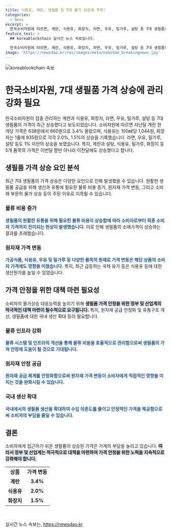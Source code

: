 ```yaml
---
title: 식용유, 계란, 생필품 등 7대 물가 상승에 주목!
categories:
  - News
excerpt: >
  한국소비자원에 따르면, 계란, 식용유, 화장지, 라면, 우유, 밀가루, 설탕 등 7대 생필품의 가격이 모두 상승했다. 계란 한 개의 가격은 638원에서 660원으로 3.4% 올랐으며, 식용유와 화장지도 상승세를 보였다. 이들 품목은 두 달 연속 가격이 상승한 것으로 나타났다.
feature_text: >
  ## koreablockchain 실시간 뉴스 속보입니다.

  한국소비자원에 따르면, 계란, 식용유, 화장지, 라면, 우유, 밀가루, 설탕 등 7대 생필품의 가격이 모두 상승했다. 계란 한 개의 가격은 638원에서 660원으로 3.4% 올랐으며, 식용유와 화장지도 상승세를 보였다. 이들 품목은 두 달 연속 가격이 상승한 것으로 나타났다.
image: 'https://newsdao.kr/res/images/meta/newsdao_breakingnews.jpg'
---
```


<p><img src="https://newsdao.kr/res/images/meta/newsdao_breakingnews.jpg" alt="koreablockchain 속보" /></p>

<h1>한국소비자원, 7대 생필품 가격 상승에 관리 강화 필요</h1>

<p data-ke-size="size16">한국소비자원이 집중 관리하는 계란과 식용유, 화장지, 라면, 우유, 밀가루, 설탕 등 7대 생필품의 가격이 최근 상승했다고 보도되었습니다. 소비자원에 따르면 지난달 계란 한 개당 가격은 638원에서 660원으로 3.4% 올랐으며, 식용유는 100㎖당 1,044원, 화장지는 1롤에 935원으로 각각 2.0%, 1.5%의 상승을 기록했습니다. 라면, 우유, 밀가루, 설탕 등도 1% 미만의 상승을 보였습니다. 특히, 계란과 설탕, 식용유, 밀가루, 화장지 등 5개 품목의 가격은 이번달 뿐만 아니라 이전달에도 상승했다고 합니다.</p>

<h2 data-ke-size="size26">생필품 가격 상승 요인 분석</h2>

<p>최근 7대 생필품의 가격 상승은 다양한 요인으로 인해 발생했을 수 있습니다. 원활한 생필품 공급을 위해 생산과 유통에 필요한 물류 비용 증가, 원자재 가격 변동, 그리고 소비재 부문의 물가 상승 등이 주된 이유로 지목될 수 있습니다.</p>

<h3>물류 비용 증가</h3>

<p><b><span style="color: #1a5490;">생필품의 원활한 유통을 위해 필요한 물류 비용이 상승함에 따라 소비자로부터 최종 소비자 가격까지 전이되는 현상이 발생했습니다.</span></b> 이로 인해 생필품의 소매가격이 상승하는 결과를 초래했습니다.</p>

<h3>원자재 가격 변동</h3>

<p><b><span style="color: #1a5490;">가공식품, 식용유, 우유 및 밀가루 등 다양한 품목의 원재료 가격 변동은 해당 상품의 소비자 가격에도 영향을 미쳤습니다.</span></b> 특히, 최근 급등하는 국제 유가 등은 식용유 등에 대한 생산원가를 높일 수 있었습니다.</p>

<h2 data-ke-size="size26">가격 안정을 위한 대책 마련 필요성</h2>

<p>소비자의 물가상승 대응능력을 높이기 위해 <b><span style="background-color: #21538527;">생필품 가격 안정을 위한 정부 및 산업계의 적극적인 대책 마련이 필수적으로 요구됩니다.</span></b> 특히, 원자재 공급 안정화 및 유통구조 개선, 생필품에 대한 국내 생산 확대 등이 필요합니다.</p>

<h3>물류 인프라 강화</h3>

<p><b><span style="color: #1a5490;">물류 시스템 및 인프라의 개선을 통해 물류 비용을 효율적으로 관리함으로써 생필품의 가격 안정에 도움이 될 것으로 기대됩니다.</span></b></p>

<h3>원자재 안정 공급</h3>

<p><b><span style="color: #1a5490;">원자재 공급 체계를 안정화함으로써 원자재 가격 변동이 소비자에게 직접적인 영향을 미치는 것을 완화시킬 수 있습니다.</span></b></p>

<h3>국내 생산 확대</h3>

<p><b><span style="color: #1a5490;">국내에서의 생필품 생산을 확대하여 수입 의존도를 줄이고 안정적인 가격을 제공함으로써 소비자의 부담을 줄일 수 있습니다.</span></b></p>

<h2 data-ke-size="size26">결론</h2>

<p>소비자에게 접근하기 쉬운 생필품의 상승된 가격은 가계의 부담을 늘리고 있습니다. <b><span style="background-color: #21538527;">따라서 정부 및 산업계는 적극적으로 대책을 마련하여 가격 안정을 위한 노력을 지속적으로 강화해야 합니다.</span></b></p>

<table>
    <tbody>
        <tr>
            <td style="text-align: center; height: 17px;"><b>상품</b></td>
            <td style="text-align: center; height: 17px;"><b>가격 변동</b></td>
        </tr>
        <tr>
            <td style="text-align: center; height: 17px;"><b>계란</b></td>
            <td style="text-align: center; height: 17px;"><b>3.4%</b></td>
        </tr>
        <tr>
            <td style="text-align: center; height: 17px;"><b>식용유</b></td>
            <td style="text-align: center; height: 17px;"><b>2.0%</b></td>
        </tr>
        <tr>
            <td style="text-align: center; height: 17px;"><b>화장지</b></td>
            <td style="text-align: center; height: 17px;"><b>1.5%</b></td>
        </tr>
    </tbody>
</table>

<p data-ke-size="size16">&nbsp;</p>
실시간 뉴스 속보는, <a href="https://newsdao.kr" rel="dofollow">https://newsdao.kr</a>


